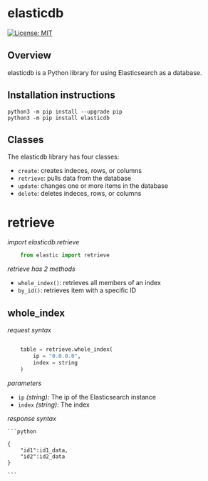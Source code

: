 elasticdb
========

[![License: MIT](https://img.shields.io/badge/License-MIT-yellow.svg)](https://opensource.org/licenses/MIT)

## Overview

elasticdb is a Python library for using Elasticsearch as a database. 

Installation instructions
-------------------------

    python3 -m pip install --upgrade pip
	python3 -m pip install elasticdb

## Classes
The elasticdb library has four classes:
   - `create`: creates indeces, rows, or columns
   - `retrieve`: pulls data from the database
   - `update`: changes one or more items in the database
   - `delete`: deletes indeces, rows, or columns

# retrieve

*import elasticdb.retrieve*

```python
	from elastic import retrieve
```

*retrieve has 2 methods*
   - `whole_index()`: retrieves all members of an index
   - `by_id()`: retrieves item with a specific ID

## whole_index

*request syntax*

```python

    table = retrieve.whole_index(
        ip = "0.0.0.0",
        index = string
    )

```

*parameters*
   - `ip` *(string)*: The ip of the Elasticsearch instance
   - `index` *(string)*: The index 

*response syntax*

    ```python

    {
        "id1":id1_data,
        "id2":id2_data
    }

    ```
